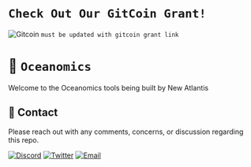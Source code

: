 # `Check Out Our GitCoin Grant!`
![Gitcoin](https://img.shields.io/badge/GitCoin-New%20Atlantis-F3587D)
`must be updated with gitcoin grant link`

# 🌊 `Oceanomics`

Welcome to the Oceanomics tools being built by New Atlantis

## 📲 Contact
Please reach out with any comments, concerns, or discussion regarding this repo.

[![Discord](https://img.shields.io/badge/Discord-New%20Atlantis-7289da)](https://discord.gg/newatlantis)
[![Twitter](https://img.shields.io/badge/Twitter-%40NewAtlantisDAO-00acee)](https://twitter.com/NewAtlantisDAO)
[![Email](https://img.shields.io/badge/Email-tom%40newatlantis.io-%23ffce00)](tom@newatlantis.io)
